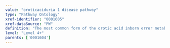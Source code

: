 ```yaml
---
value: "oroticaciduria 1 disease pathway"
type: "Pathway Ontology"
xref-identifier: "0001605"
xref-dataSource: "PW"
definition: "The most common form of the orotic acid inborn error metabolic disease pathway is due to deficiency in the uridine monophosphate (UMP) synthase enzyme."
level: "Level 4+"
parents: ['0001604']
---
```

